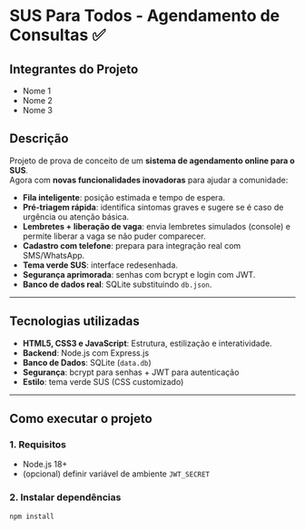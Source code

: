 # SUS Para Todos - Agendamento de Consultas ✅

## Integrantes do Projeto

- Nome 1
- Nome 2
- Nome 3

## Descrição

Projeto de prova de conceito de um **sistema de agendamento online para o SUS**.  
Agora com **novas funcionalidades inovadoras** para ajudar a comunidade:

- **Fila inteligente**: posição estimada e tempo de espera.
- **Pré-triagem rápida**: identifica sintomas graves e sugere se é caso de urgência ou atenção básica.
- **Lembretes + liberação de vaga**: envia lembretes simulados (console) e permite liberar a vaga se não puder comparecer.
- **Cadastro com telefone**: prepara para integração real com SMS/WhatsApp.
- **Tema verde SUS**: interface redesenhada.
- **Segurança aprimorada**: senhas com bcrypt e login com JWT.
- **Banco de dados real**: SQLite substituindo `db.json`.

---

## Tecnologias utilizadas

- **HTML5, CSS3 e JavaScript**: Estrutura, estilização e interatividade.
- **Backend**: Node.js com Express.js
- **Banco de Dados**: SQLite (`data.db`)
- **Segurança**: bcrypt para senhas + JWT para autenticação
- **Estilo**: tema verde SUS (CSS customizado)

---

## Como executar o projeto

### 1. Requisitos

- Node.js 18+
- (opcional) definir variável de ambiente `JWT_SECRET`

### 2. Instalar dependências

```bash
npm install

